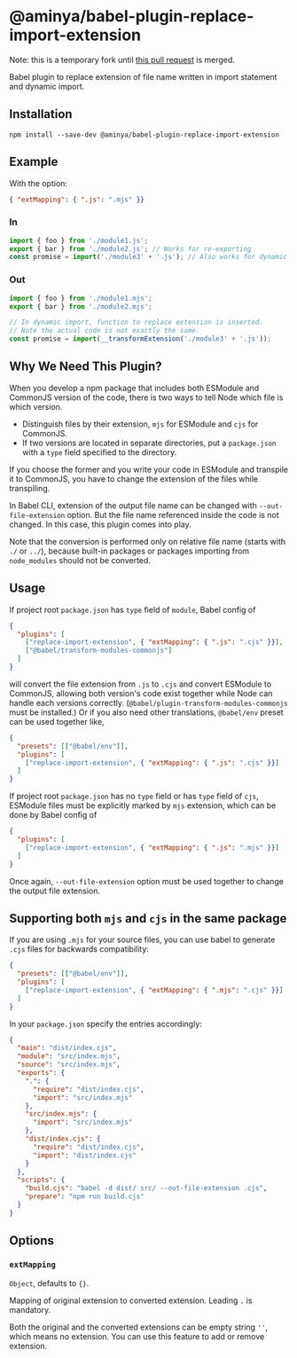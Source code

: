 # @aminya/babel-plugin-replace-import-extension

Note: this is a temporary fork until [this pull request](https://github.com/silane/babel-plugin-replace-import-extension/pull/9) is merged.

Babel plugin to replace extension of file name written in import statement and
dynamic import.

## Installation
```shell
npm install --save-dev @aminya/babel-plugin-replace-import-extension
```

## Example
With the option:
```json
{ "extMapping": { ".js": ".mjs" }}
```

### In
```javascript
import { foo } from './module1.js';
export { bar } from './module2.js'; // Works for re-exporting
const promise = import('./module3' + '.js'); // Also works for dynamic import!
```

### Out
```javascript
import { foo } from './module1.mjs';
export { bar } from './module2.mjs';

// In dynamic import, function to replace extension is inserted.
// Note the actual code is not exactly the same.
const promise = import(__transformExtension('./module3' + '.js'));
```

## Why We Need This Plugin?
When you develop a npm package that includes both ESModule and CommonJS version
of the code, there is two ways to tell Node which file is which version.

- Distinguish files by their extension, `mjs` for ESModule and `cjs` for
  CommonJS.
- If two versions are located in separate directories, put a `package.json`
  with a `type` field specified to the directory.

If you choose the former and you write your code in ESModule and transpile it
to CommonJS, you have to change the extension of the files while transpiling.

In Babel CLI, extension of the output file name can be changed with
`--out-file-extension` option. But the file name referenced inside the code
is not changed. In this case, this plugin comes into play.

Note that the conversion is performed only on relative file name
(starts with `./` or `../`), because built-in packages or packages importing
from `node_modules` should not be converted.

## Usage
If project root `package.json` has `type` field of `module`, Babel config of
```json
{
  "plugins": [
    ["replace-import-extension", { "extMapping": { ".js": ".cjs" }}],
    ["@babel/transform-modules-commonjs"]
  ]
}
```
will convert the file extension from `.js` to `.cjs` and convert ESModule to
CommonJS, allowing both version's code exist together while Node can handle
each versions correctly. (`@babel/plugin-transform-modules-commonjs` must be
installed.) Or if you also need other translations, `@babel/env` preset can be
used together like,
```json
{
  "presets": [["@babel/env"]],
  "plugins": [
    ["replace-import-extension", { "extMapping": { ".js": ".cjs" }}]
  ]
}
```


If project root `package.json` has no `type` field or has `type` field of
`cjs`, ESModule files must be explicitly marked by `mjs` extension, which can
be done by Babel config of
```json
{
  "plugins": [
    ["replace-import-extension", { "extMapping": { ".js": ".mjs" }}]
  ]
}
```
Once again, `--out-file-extension` option must be used together to change the
output file extension.

## Supporting both `mjs` and `cjs` in the same package

If you are using `.mjs` for your source files, you can use babel to generate `.cjs` files for backwards compatibility:

```json
{
  "presets": [["@babel/env"]],
  "plugins": [
    ["replace-import-extension", { "extMapping": { ".mjs": ".cjs" }}]
  ]
}
```

In your `package.json` specify the entries accordingly:

```json
{
  "main": "dist/index.cjs",
  "module": "src/index.mjs",
  "source": "src/index.mjs",
  "exports": {
    ".": {
      "require": "dist/index.cjs",
      "import": "src/index.mjs"
    },
    "src/index.mjs": {
      "import": "src/index.mjs"
    },
    "dist/index.cjs": {
      "require": "dist/index.cjs",
      "import": "dist/index.cjs"
    }
  },
  "scripts": {
    "build.cjs": "babel -d dist/ src/ --out-file-extension .cjs",
    "prepare": "npm run build.cjs"
  }
}
```

## Options
### `extMapping`
`Object`, defaults to `{}`.

Mapping of original extension to converted extension.
Leading `.` is mandatory.

Both the original and the converted extensions can be empty string `''`, which means
no extension. You can use this feature to add or remove extension.
